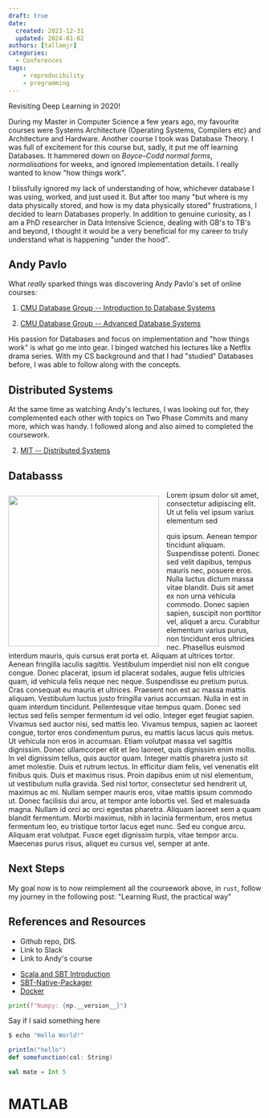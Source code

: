```yaml
---
draft: true
date:
  created: 2023-12-31
  updated: 2024-01-02
authors: [tallamjr]
categories:
  - Conferences
tags:
    - reproducibility
    - programming
---
```


Revisiting Deep Learning in 2020!

<!--more-->

During my Master in Computer Science a few years ago, my favourite courses were Systems Architecture
(Operating Systems, Compilers etc) and Architecture and Hardware. Another course I took was Database
Theory. I was full of excitement for this course but, sadly, it put me off learning Databases. It
hammered down on *Boyce–Codd normal forms*, *normalisations* for weeks, and ignored implementation
details. I really wanted to know "how things work".

I blissfully ignored my lack of understanding of how, whichever database I was using, worked, and just
used it. But after too many "but where is my data physically stored, and how is my data physically
stored" frustrations, I decided to learn Databases properly. In addition to genuine curiosity, as I am a PhD
researcher in Data Intensive Science, dealing with GB's to TB's and beyond, I thought it would be a
very beneficial for my career to truly understand what is happening "under the hood".

## Andy Pavlo

What _really_ sparked things was discovering Andy Pavlo's set of online courses:

1. [CMU Database Group -- Introduction to Database Systems](https://www.youtube.com/playlist?list=PLSE8ODhjZXjbohkNBWQs_otTrBTrjyohi)

2. [CMU Database Group -- Advanced Database Systems](https://www.youtube.com/playlist?list=PLSE8ODhjZXjasmrEd2_Yi1deeE360zv5O)

His passion for Databases and focus on implementation and "how things work" is what go me into gear.
I binged watched his lectures like a Netflix drama series. With my CS background and that I
had "studied" Databases before, I was able to follow along with the concepts.

## Distributed Systems

At the same time as watching Andy's lectures, I was looking out for, they complemented each other
with topics on Two Phase Commits and many more, which was handy. I followed along and also aimed to
completed the coursework.

2. [MIT -- Distributed Systems](https://www.youtube.com/playlist?list=PLrw6a1wE39_tb2fErI4-WkMbsvGQk9_UB)


## Databasss

<img src="/blog/img/posts/2020-05-21-DB-DS-Deep-Dive/databasss-book.jpg" class="alignright" height="300" style="float: left;margin: 10px 15px 5px 0px;">

Lorem ipsum dolor sit amet, consectetur adipiscing elit. Ut ut felis vel ipsum varius elementum sed

quis ipsum. Aenean tempor tincidunt aliquam. Suspendisse potenti. Donec sed velit dapibus, tempus
mauris nec, posuere eros. Nulla luctus dictum massa vitae blandit. Duis sit amet ex non urna
vehicula commodo. Donec sapien sapien, suscipit non porttitor vel, aliquet a arcu. Curabitur
elementum varius purus, non tincidunt eros ultricies nec. Phasellus euismod interdum mauris, quis
cursus erat porta et. Aliquam at ultrices tortor. Aenean fringilla iaculis sagittis. Vestibulum
imperdiet nisl non elit congue congue. Donec placerat, ipsum id placerat sodales, augue felis
ultricies quam, id vehicula felis neque nec neque. Suspendisse eu pretium purus. Cras consequat eu
mauris et ultrices.  Praesent non est ac massa mattis aliquam. Vestibulum luctus justo fringilla
varius accumsan. Nulla in est in quam interdum tincidunt. Pellentesque vitae tempus quam. Donec sed
lectus sed felis semper fermentum id vel odio. Integer eget feugiat sapien. Vivamus sed auctor nisi,
sed mattis leo. Vivamus tempus, sapien ac laoreet congue, tortor eros condimentum purus, eu mattis
lacus lacus quis metus. Ut vehicula non eros in accumsan. Etiam volutpat massa vel sagittis
dignissim. Donec ullamcorper elit et leo laoreet, quis dignissim enim mollis. In vel dignissim
tellus, quis auctor quam.  Integer mattis pharetra justo sit amet molestie. Duis et rutrum lectus.
In efficitur diam felis, vel venenatis elit finibus quis. Duis et maximus risus. Proin dapibus enim
ut nisl elementum, ut vestibulum nulla gravida. Sed nisl tortor, consectetur sed hendrerit ut,
maximus ac mi. Nullam semper mauris eros, vitae mattis ipsum commodo ut. Donec facilisis dui arcu,
at tempor ante lobortis vel. Sed et malesuada magna. Nullam id orci ac orci egestas pharetra.
Aliquam laoreet sem a quam blandit fermentum. Morbi maximus, nibh in lacinia fermentum, eros metus
fermentum leo, eu tristique tortor lacus eget nunc. Sed eu congue arcu. Aliquam erat volutpat. Fusce
eget dignissim turpis, vitae tempor arcu. Maecenas purus risus, aliquet eu cursus vel, semper at
ante.

## Next Steps

My goal now is to now reimplement all the coursework above, in `rust`, follow my journey in the
following post: "Learning Rust, the practical way"

## References and Resources

- Github repo, DIS.
- Link to Slack
- Link to Andy's course


<!-- {{< figure src="/blog/img/posts/2016-11-12-Matlab-R-Julia-Notebooks/newprojectlist.png" class="alignright">}} -->

- [Scala and SBT Introduction](#scala)
- [SBT-Native-Packager](#native)
- [Docker](#docker)

```python
print(f"Numpy: {np.__version__}")
```

Say if I said something here

```bash
$ echo "Hello World!"
```

```scala
println("hello")
def somefunction(col: String)

val mate = Int 5
```
# <a name="matlab"></a>MATLAB
